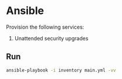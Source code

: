 # Ansible

Provision the following services:

1. Unattended security upgrades

## Run

```bash
ansible-playbook -i inventory main.yml -vv
```
